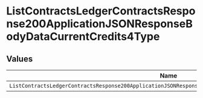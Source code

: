 # ListContractsLedgerContractsResponse200ApplicationJSONResponseBodyDataCurrentCredits4Type


## Values

| Name                                                                                                      | Value                                                                                                     |
| --------------------------------------------------------------------------------------------------------- | --------------------------------------------------------------------------------------------------------- |
| `ListContractsLedgerContractsResponse200ApplicationJSONResponseBodyDataCurrentCredits4TypeCreditCanceled` | CREDIT_CANCELED                                                                                           |